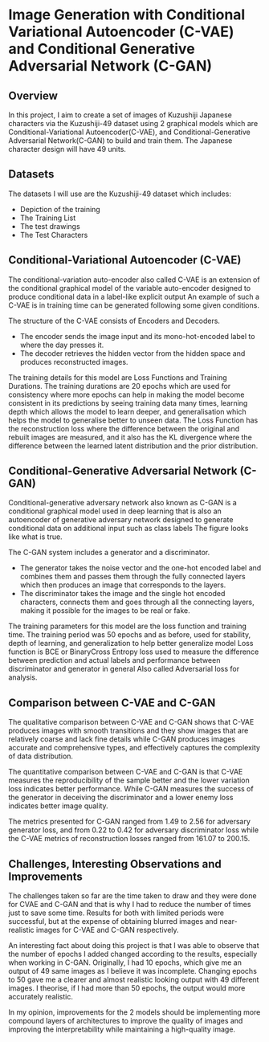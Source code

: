 # Image Generation with Conditional Variational Autoencoder (C-VAE) and Conditional Generative Adversarial Network (C-GAN)

## Overview

In this project, I aim to create a set of images of Kuzushiji Japanese characters via the Kuzushiji-49 dataset using 2 graphical models which are Conditional-Variational Autoencoder(C-VAE), and Conditional-Generative Adversarial Network(C-GAN) to build and train them. The Japanese character design will have 49 units. 

## Datasets

The datasets I will use are the Kuzushiji-49 dataset which includes:
- Depiction of the training
- The Training List
- The test drawings
- The Test Characters

## Conditional-Variational Autoencoder (C-VAE)

The conditional-variation auto-encoder also called C-VAE is an extension of the conditional graphical model of the variable auto-encoder designed to produce conditional data in a label-like explicit output An example of such a C-VAE is in training time can be generated following some given conditions.

The structure of the C-VAE consists of Encoders and Decoders.
- The encoder sends the image input and its mono-hot-encoded label to where the day presses it.
- The decoder retrieves the hidden vector from the hidden space and produces reconstructed images.

The training details for this model are Loss Functions and Training Durations. The training durations are 20 epochs which are used for consistency where more epochs can help in making the model become consistent in its predictions by seeing training data many times, learning depth which allows the model to learn deeper, and generalisation which helps the model to generalise better to unseen data. The Loss Function has the reconstruction loss where the difference between the original and rebuilt images are measured, and it also has the KL divergence where the difference between the learned latent distribution and the prior distribution.


## Conditional-Generative Adversarial Network (C-GAN)

Conditional-generative adversary network also known as C-GAN is a conditional graphical model used in deep learning that is also an autoencoder of generative adversary network designed to generate conditional data on additional input such as class labels The figure looks like what is true.

The C-GAN system includes a generator and a discriminator.
- The generator takes the noise vector and the one-hot encoded label and combines them and passes them through the fully connected layers which then produces an image that corresponds to the layers.
- The discriminator takes the image and the single hot encoded characters, connects them and goes through all the connecting layers, making it possible for the images to be real or fake.

The training parameters for this model are the loss function and training time. The training period was 50 epochs and as before, used for stability, depth of learning, and generalization to help better generalize model Loss function is BCE or BinaryCross Entropy loss used to measure the difference between prediction and actual labels and performance between discriminator and generator in general Also called Adversarial loss for analysis.


## Comparison between C-VAE and C-GAN

The qualitative comparison between C-VAE and C-GAN shows that C-VAE produces images with smooth transitions and they show images that are relatively coarse and
lack fine details while C-GAN produces images accurate and comprehensive types, and effectively captures the complexity of data distribution.

The quantitative comparison between C-VAE and C-GAN is that C-VAE measures the reproducibility of the sample better and the lower variation loss indicates better
performance. While C-GAN measures the success of the generator in deceiving the discriminator and a lower enemy loss indicates better image quality.

The metrics presented for C-GAN ranged from 1.49 to 2.56 for adversary generator loss, and from 0.22 to 0.42 for adversary discriminator loss while the C-VAE metrics of reconstruction losses ranged from 161.07 to 200.15.


## Challenges, Interesting Observations and Improvements

The challenges taken so far are the time taken to draw and they were done for CVAE and C-GAN and that is why I had to reduce the number of times just to save some time. Results for both with limited periods were successful, but at the expense of obtaining blurred images and near-realistic images for C-VAE and C-GAN respectively.

An interesting fact about doing this project is that I was able to observe that the number of epochs I added changed according to the results, especially when
working in C-GAN. Originally, I had 10 epochs, which give me an output of 49 same images as I believe it was incomplete. Changing epochs to 50 gave me a clearer and almost realistic looking output with 49 different images. I theorise, if I had more than 50 epochs, the output would more accurately realistic.

In my opinion, improvements for the 2 models should be implementing more compound layers of architectures to improve the quality of images and improving the interpretability while maintaining a high-quality image.
